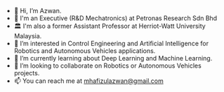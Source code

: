 - 👋 Hi, I’m Azwan. 
- 🏬 I'm an Executive (R&D Mechatronics) at Petronas Research Sdn Bhd
- 🏛 I'm also a former Assistant Professor at Herriot-Watt University Malaysia.
- 👀 I’m interested in Control Engineering and Artificial Intelligence for Robotics and Autonomous Vehicles applications.
- 🌱 I’m currently learning about Deep Learning and Machine Learning.
- 💞️ I’m looking to collaborate on Robotics or Autonomous Vehicles projects.
- 📫 You can reach me at mhafizulazwan@gmail.com

<!---
mhafizulazwan/mhafizulazwan is a ✨ special ✨ repository because its `README.md` (this file) appears on your GitHub profile.
You can click the Preview link to take a look at your changes.
--->
